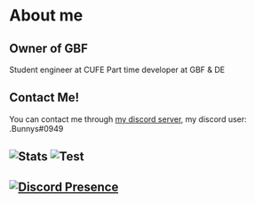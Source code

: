 # About me
## Owner of GBF 

Student engineer at CUFE
Part time developer at GBF & DE

## Contact Me!

You can contact me through [my discord server](https://discord.gg/yrM7fhgNBW), my discord user: .Bunnys#0949

![Stats](https://github-readme-stats.vercel.app/api?username=eng-bunnys&show_icons=true&theme=transparent&bg_color=00000000)
![Test](https://github-readme-stats.vercel.app/api/wakatime?username=Eng_Bunnys)
-------------------------------------------------
[![Discord Presence](https://lanyard.cnrad.dev/api/333644367539470337)](https://discord.com/users/333644367539470337)
-------------------------------------------------
